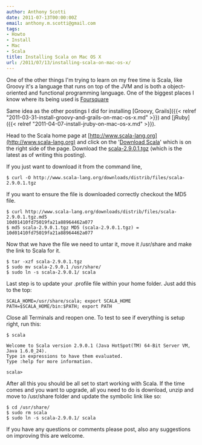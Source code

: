 ```yaml
---
author: Anthony Scotti
date: 2011-07-13T00:00:00Z
email: anthony.m.scotti@gmail.com
tags:
- Howto
- Install
- Mac
- Scala
title: Installing Scala on Mac OS X
url: /2011/07/13/installing-scala-on-mac-os-x/
---
```


One of the other things I'm trying to learn on my free time is Scala, like Groovy it's a language that runs on top of the JVM and is both a object-oriented and functional programming language. One of the biggest places I know where its being used is [Foursquare](https://foursquare.com/)

Same idea as the other postings I did for installing [Groovy, Grails]({{< relref "2011-03-31-install-groovy-and-grails-on-mac-os-x.md" >}}) and [jRuby]({{< relref "2011-04-07-install-jruby-on-mac-os-x.md" >}}).

Head to the Scala home page at [http://www.scala-lang.org](http://www.scala-lang.org) and click on the '[Download Scala](http://www.scala-lang.org/downloads)' which is on the right side of the page. Download the [scala-2.9.0.1.tgz](http://www.scala-lang.org/downloads/distrib/files/scala-2.9.0.1.tgz) (which is the latest as of writing this posting).

If you just want to download it from the command line,

```
$ curl -O http://www.scala-lang.org/downloads/distrib/files/scala-2.9.0.1.tgz
```

If you want to ensure the file is downloaded correctly checkout the MD5 file.
```
$ curl http://www.scala-lang.org/downloads/distrib/files/scala-2.9.0.1.tgz.md5
10d01410fd75019fa21a88964462a077
$ md5 scala-2.9.0.1.tgz MD5 (scala-2.9.0.1.tgz) = 10d01410fd75019fa21a88964462a077
```

Now that we have the file we need to untar it, move it /usr/share and make the link to Scala for it.
```
$ tar -xzf scala-2.9.0.1.tgz
$ sudo mv scala-2.9.0.1 /usr/share/
$ sudo ln -s scala-2.9.0.1/ scala
```

Last step is to update your .profile file within your home folder. Just add this to the top:
```
SCALA_HOME=/usr/share/scala; export SCALA_HOME
PATH=$SCALA_HOME/bin:$PATH; export PATH
```

Close all Terminals and reopen one. To test to see if everything is setup right, run this:
```
$ scala

Welcome to Scala version 2.9.0.1 (Java HotSpot(TM) 64-Bit Server VM, Java 1.6.0_24).
Type in expressions to have them evaluated.
Type :help for more information.

scala>
```

After all this you should be all set to start working with Scala. If the time comes and you want to upgrade, all you need to do is download, unzip and move to /usr/share folder and update the symbolic link like so:
```
$ cd /usr/share/
$ sudo rm scala
$ sudo ln -s scala-2.9.0.1/ scala
```

If you have any questions or comments please post, also any suggestions on improving this are welcome.
